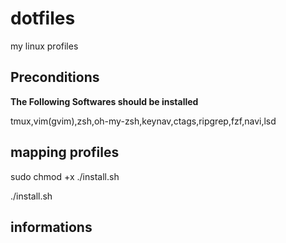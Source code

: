 # dotfiles

my linux profiles

## Preconditions

**The Following Softwares should be installed**

tmux,vim(gvim),zsh,oh-my-zsh,keynav,ctags,ripgrep,fzf,navi,lsd

## mapping profiles

sudo chmod +x ./install.sh

./install.sh

## informations
